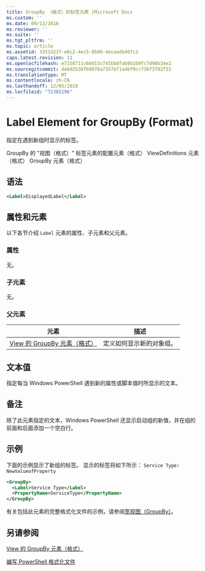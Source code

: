 ```yaml
---
title: GroupBy （格式）的标签元素 |Microsoft Docs
ms.custom: ''
ms.date: 09/13/2016
ms.reviewer: ''
ms.suite: ''
ms.tgt_pltfrm: ''
ms.topic: article
ms.assetid: 3351d237-e8c2-4ec5-9500-4eceadb407c2
caps.latest.revision: 11
ms.openlocfilehash: e7158711c60d13c745bbdfab9b1b9fc7d98b34e2
ms.sourcegitcommit: debd2b38fb8070a7357bf1a4bf9cc736f3702f31
ms.translationtype: MT
ms.contentlocale: zh-CN
ms.lasthandoff: 12/05/2019
ms.locfileid: "72365196"
---
```

# <a name="label-element-for-groupby-format"></a>Label Element for GroupBy (Format)

指定在遇到新组时显示的标签。

GroupBy 的 "视图（格式）" 标签元素的配置元素（格式） ViewDefinitions 元素（格式） GroupBy 元素（格式）

## <a name="syntax"></a>语法

```xml
<Label>DisplayedLabel</Label>
```

## <a name="attributes-and-elements"></a>属性和元素

以下各节介绍 `Label` 元素的属性、子元素和父元素。

### <a name="attributes"></a>属性

无。

### <a name="child-elements"></a>子元素

无。

### <a name="parent-elements"></a>父元素

|元素|描述|
|-------------|-----------------|
|[View 的 GroupBy 元素（格式）](./groupby-element-for-view-format.md)|定义如何显示新的对象组。|

## <a name="text-value"></a>文本值

指定每当 Windows PowerShell 遇到新的属性或脚本值时所显示的文本。

## <a name="remarks"></a>备注

除了此元素指定的文本，Windows PowerShell 还显示启动组的新值，并在组的前面和后面添加一个空白行。

## <a name="example"></a>示例

下面的示例显示了新组的标签。 显示的标签将如下所示： `Service Type: NewValueofProperty`

```xml
<GroupBy>
  <Label>Service Type</Label>
  <PropertyName>ServiceType</PropertyName>
</GroupBy>

```

有关包括此元素的完整格式化文件的示例，请参阅[宽视图（GroupBy）](./wide-view-groupby.md)。

## <a name="see-also"></a>另请参阅

[View 的 GroupBy 元素（格式）](./groupby-element-for-view-format.md)

[编写 PowerShell 格式化文件](./writing-a-powershell-formatting-file.md)
